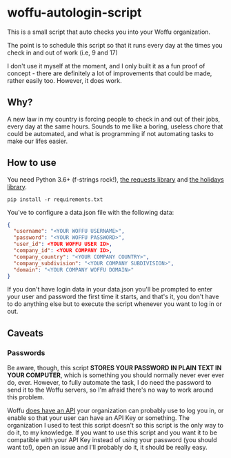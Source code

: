 # woffu-autologin-script
This is a small script that auto checks you into your Woffu organization.

The point is to schedule this script so that it runs every day at the times you check in and out of work (i.e, 9 and 17)

I don't use it myself at the moment, and I only built it as a fun proof of concept - there are definitely a lot of 
improvements that could be made, rather easily too. However, it does work.

## Why?
A new law in my country is forcing people to check in and out of their jobs, every day at the same hours. Sounds to me
like a boring, useless chore that could be automated, and what is programming if not automating tasks to make our lifes easier.

## How to use
You need Python 3.6+ (f-strings rock!), [the requests library](https://pypi.org/project/requests/) and [the holidays library](https://pypi.org/project/holidays/).

`pip install -r requirements.txt`


You've to configure a data.json file with the following data:
```json
{
  "username": "<YOUR WOFFU USERNAME>",
  "password": "<YOUR WOFFU PASSWORD>",
  "user_id": <YOUR WOFFU USER ID>,
  "company_id": <YOUR COMPANY ID>,
  "company_country": "<YOUR COMPANY COUNTRY>",
  "company_subdivision": "<YOUR COMPANY SUBDIVISION>",
  "domain": "<YOUR COMPANY WOFFU DOMAIN>"
}
```

If you don't have login data in your data.json you'll be prompted to enter your user and password the first time it starts, and that's it, you don't have to do anything else
but to execute the script whenever you want to log in or out.

## Caveats
### Passwords
Be aware, though, this script **STORES YOUR PASSWORD IN PLAIN TEXT IN YOUR COMPUTER**, which is something you should normally never ever
ever do, ever. However, to fully automate the task, I do need the password to send it to the Woffu servers, so I'm afraid there's no way to work around this problem. 

Woffu [does have an API](https://www.woffu.com/wp-content/uploads/2021/07/Woffu_API_Document__Guide_en.pdf) your organization 
can probably use to log you in, or enable so that your user can have an API Key or something. The organization I used to test
this script doesn't so this script is the only way to do it, to my knowledge. If you want to use this script and you want it
to be compatible with your API Key instead of using your password (you should want to!), open an issue and I'll probably do it,
it should be really easy.

